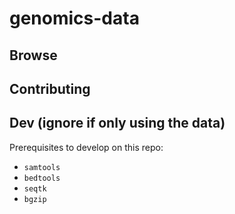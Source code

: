 # genomics-data

## Browse

## Contributing

## Dev (ignore if only using the data)

Prerequisites to develop on this repo:

* `samtools`
* `bedtools`
* `seqtk`
* `bgzip`
